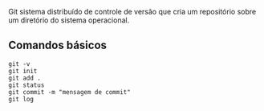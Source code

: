 Git sistema distribuído de controle de versão que cria um repositório sobre um diretório do sistema operacional.

## Comandos básicos
```
git -v
git init
git add .
git status
git commit -m "mensagem de commit"
git log
```

